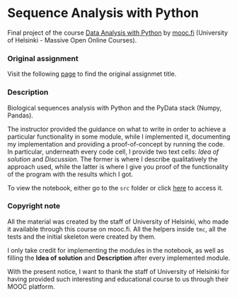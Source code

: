 # Sequence Analysis with Python
Final project of the course [Data Analysis with Python](https://csmastersuh.github.io/data_analysis_with_python_2020/) by [mooc.fi](https://www.mooc.fi/en)
(University of Helsinki - Massive Open Online Courses). 

### Original assignment
Visit the following [page](https://csmastersuh.github.io/data_analysis_with_python_2020/project.html#sequence-analysis) to find the original assignmet title.

### Description
Biological sequences analysis with Python and the PyData stack (Numpy, Pandas).

The instructor provided the guidance on what to write in order to achieve a particular functionality in some module, while I implemented it,
documenting my implementation and providing a proof-of-concept by running the code. In particular, underneath every code cell, I provide two 
text cells: *Idea of solution* and *Discussion*. The former is where I describe qualitatively the approach used, while the latter is where 
I give you proof of the functionality of the program with the results which I got.

To view the notebook, either go to the `src` folder or click [here](https://github.com/RiccardoMPesce/Sequence-Analysis-with-Python/blob/main/src/project_notebook_sequence_analysis.ipynb) to access it.

### Copyright note
All the material was created by the staff of University of Helsinki, who made it available through this course on mooc.fi. All the helpers inside 
`tmc`, all the tests and the initial skeleton were created by them. 

I only take credit for implementing the modules in the notebook, as well as filling the **Idea of solution** and **Description** after every implemented module.

With the present notice, I want to thank the staff of University of Helsinki for having provided such interesting and educational course to us through their MOOC platform.
